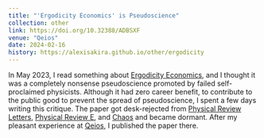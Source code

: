 ```yaml
---
title: "'Ergodicity Economics' is Pseudoscience"
collection: other
link: https://doi.org/10.32388/ADBSXF
venue: "Qeios"
date: 2024-02-16
history: https://alexisakira.github.io/other/ergodicity
---
```


In May 2023, I read something about [Ergodicity Economics](https://ergodicityeconomics.com/), and I thought it was a completely nonsense pseudoscience promoted by failed self-proclaimed physicists. Although it had zero career benefit, to contribute to the public good to prevent the spread of pseudoscience, I spent a few days writing this critique. The paper got desk-rejected from [Physical Review Letters](https://journals.aps.org/prl/), [Physical Review E](https://journals.aps.org/pre/), and [Chaos](https://pubs.aip.org/aip/cha) and became dormant. After my pleasant experience at [Qeios](https://www.qeios.com/), I published the paper there.
